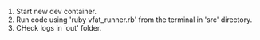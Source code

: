1) Start new dev container.
2) Run code using 'ruby vfat_runner.rb' from the terminal in 'src' directory.
3) CHeck logs in 'out' folder.
